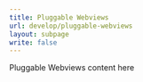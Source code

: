 ```yaml
---
title: Pluggable Webviews
url: develop/pluggable-webviews
layout: subpage
write: false
---
```


Pluggable Webviews content here
